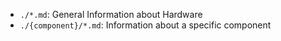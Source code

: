 - `./*.md`: General Information about Hardware
- `./{component}/*.md`: Information about a specific component
